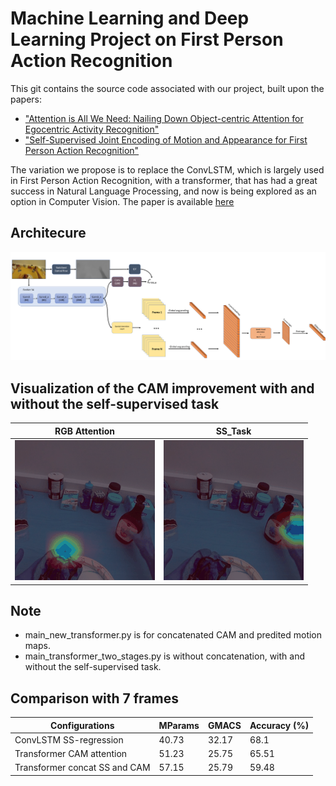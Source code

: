 # Machine Learning and Deep Learning Project on First Person Action Recognition

This git contains the source code associated with our project, built upon the papers:

* ["Attention is All We Need: Nailing Down Object-centric Attention for Egocentric Activity Recognition"](https://arxiv.org/pdf/1807.11794.pdf)
* ["Self-Supervised Joint Encoding of Motion and Appearance for First Person Action Recognition"](https://arxiv.org/pdf/2002.03982.pdf)

The variation we propose is to replace the ConvLSTM, which is largely used in First Person Action Recognition, with a transformer, that has had a great success in Natural Language Processing, and now is being explored as an option in Computer Vision. The paper is available [here](https://github.com/gioele-scaletta/ML-DL-FPAR/blob/main/variation/project_paper.pdf)



## Architecure
![drawing](proposed_variation.png)


## Visualization of the CAM improvement with and without the self-supervised task
RGB Attention  |  SS_Task
:-------------------------:|:-------------------------:
![](attention7frame.gif)| ![](ssTask.gif)


## Note
- main_new_transformer.py is for concatenated CAM and predited motion maps.
- main_transformer_two_stages.py is without concatenation, with and without the self-supervised task.


## Comparison with 7 frames
 **Configurations**            | **MParams** | **GMACS** | **Accuracy (%)** 
-------------------------------|-------------|-----------|------------------
 ConvLSTM SS\-regression       | 40\.73      | 32\.17    | 68\.1            
 Transformer CAM attention     | 51\.23      | 25\.75    | 65\.51           
 Transformer concat SS and CAM | 57\.15      | 25\.79    | 59\.48           

